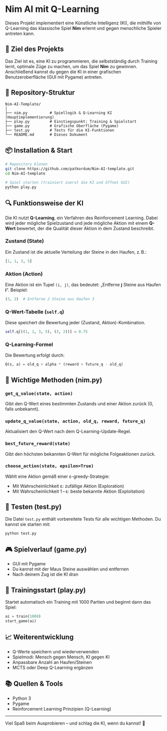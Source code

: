 # Nim AI mit Q-Learning

Dieses Projekt implementiert eine Künstliche Intelligenz (KI), die mithilfe von Q-Learning das klassische Spiel **Nim** erlernt und gegen menschliche Spieler antreten kann.

## 🧠 Ziel des Projekts

Das Ziel ist es, eine KI zu programmieren, die selbstständig durch Training lernt, optimale Züge zu machen, um das Spiel **Nim** zu gewinnen. Anschließend kannst du gegen die KI in einer grafischen Benutzeroberfläche (GUI mit Pygame) antreten.

## 🔗 Repository-Struktur

```
Nim-AI-Template/
│
├── nim.py          # Spiellogik & Q-Learning KI (Hauptimplementierung)
├── play.py         # Einstiegspunkt: Training & Spielstart
├── game.py         # Grafische Oberfläche (Pygame)
├── test.py         # Tests für die KI-Funktionen
└── README.md       # Dieses Dokument
```

## 📦 Installation & Start

```bash
# Repository klonen
git clone https://github.com/patkordum/Nim-AI-template.git
cd Nim-AI-template

# Spiel starten (trainiert zuerst die KI und öffnet GUI)
python play.py
```

## 🔍 Funktionsweise der KI

Die KI nutzt **Q-Learning**, ein Verfahren des Reinforcement Learning. Dabei wird jeder mögliche Spielzustand und jede mögliche Aktion mit einem **Q-Wert** bewertet, der die Qualität dieser Aktion in dem Zustand beschreibt.

### Zustand (State)

Ein Zustand ist die aktuelle Verteilung der Steine in den Haufen, z. B.:

```python
[1, 1, 3, 5]
```

### Aktion (Action)

Eine Aktion ist ein Tupel `(i, j)`, das bedeutet: „Entferne **j** Steine aus Haufen **i**“.
Beispiel:

```python
(3, 2)  # Entferne 2 Steine aus Haufen 3
```

### Q-Wert-Tabelle (`self.q`)

Diese speichert die Bewertung jeder (Zustand, Aktion)-Kombination.

```python
self.q[((1, 1, 3, 5), (3, 2))] = 0.75
```

### Q-Learning-Formel

Die Bewertung erfolgt durch:

```python
Q(s, a) ← old_q + alpha * (reward + future_q - old_q)
```

## 🔧 Wichtige Methoden (nim.py)

### `get_q_value(state, action)`

Gibt den Q-Wert eines bestimmten Zustands und einer Aktion zurück (0, falls unbekannt).

### `update_q_value(state, action, old_q, reward, future_q)`

Aktualisiert den Q-Wert nach dem Q-Learning-Update-Regel.

### `best_future_reward(state)`

Gibt den höchsten bekannten Q-Wert für mögliche Folgeaktionen zurück.

### `choose_action(state, epsilon=True)`

Wählt eine Aktion gemäß einer ε-greedy-Strategie:

* Mit Wahrscheinlichkeit ε: zufällige Aktion (Exploration)
* Mit Wahrscheinlichkeit 1 – ε: beste bekannte Aktion (Exploitation)

## 🧪 Testen (test.py)

Die Datei `test.py` enthält vorbereitete Tests für alle wichtigen Methoden. Du kannst sie starten mit:

```bash
python test.py
```

## 🎮 Spielverlauf (game.py)

* GUI mit Pygame
* Du kannst mit der Maus Steine auswählen und entfernen
* Nach deinem Zug ist die KI dran

## 🏁 Trainingsstart (play.py)

Startet automatisch ein Training mit 1000 Partien und beginnt dann das Spiel:

```python
ai = train(1000)
start_game(ai)
```

## 📈 Weiterentwicklung

* Q-Werte speichern und wiederverwenden
* Spielmodi: Mensch gegen Mensch, KI gegen KI
* Anpassbare Anzahl an Haufen/Steinen
* MCTS oder Deep Q-Learning ergänzen

## 📚 Quellen & Tools

* Python 3
* Pygame
* Reinforcement Learning Prinzipien (Q-Learning)

---

Viel Spaß beim Ausprobieren – und schlag die KI, wenn du kannst! 🤖
